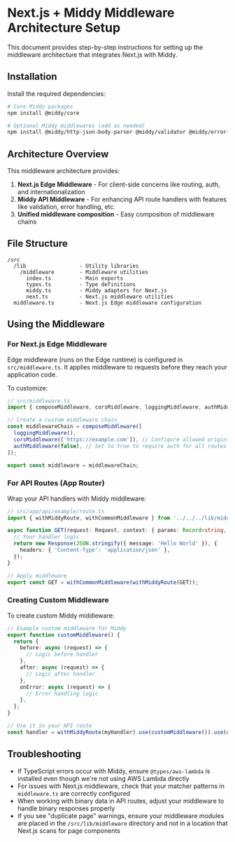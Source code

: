 # Next.js + Middy Middleware Architecture Setup

This document provides step-by-step instructions for setting up the middleware architecture that integrates Next.js with Middy.

## Installation

Install the required dependencies:

```bash
# Core Middy packages
npm install @middy/core

# Optional Middy middlewares (add as needed)
npm install @middy/http-json-body-parser @middy/validator @middy/error-logger
```

## Architecture Overview

This middleware architecture provides:

1. **Next.js Edge Middleware** - For client-side concerns like routing, auth, and internationalization
2. **Middy API Middleware** - For enhancing API route handlers with features like validation, error handling, etc.
3. **Unified middleware composition** - Easy composition of middleware chains

## File Structure

```
/src
  /lib                 - Utility libraries
    /middleware        - Middleware utilities
      index.ts         - Main exports
      types.ts         - Type definitions
      middy.ts         - Middy adapters for Next.js
      next.ts          - Next.js middleware utilities
  middleware.ts        - Next.js Edge middleware configuration
```

## Using the Middleware

### For Next.js Edge Middleware

Edge middleware (runs on the Edge runtime) is configured in `src/middleware.ts`. It applies middleware to requests before they reach your application code.

To customize:

```typescript
// src/middleware.ts
import { composeMiddleware, corsMiddleware, loggingMiddleware, authMiddleware } from './lib/middleware/next';

// Create a custom middleware chain
const middlewareChain = composeMiddleware([
  loggingMiddleware(),
  corsMiddleware(['https://example.com']), // Configure allowed origins
  authMiddleware(false), // Set to true to require auth for all routes
]);

export const middleware = middlewareChain;
```

### For API Routes (App Router)

Wrap your API handlers with Middy middleware:

```typescript
// src/app/api/example/route.ts
import { withMiddyRoute, withCommonMiddleware } from '../../../lib/middleware/middy';

async function GET(request: Request, context: { params: Record<string, string> }) {
  // Your handler logic
  return new Response(JSON.stringify({ message: 'Hello World' }), {
    headers: { 'Content-Type': 'application/json' },
  });
}

// Apply middleware
export const GET = withCommonMiddleware(withMiddyRoute(GET));
```

### Creating Custom Middleware

To create custom Middy middleware:

```typescript
// Example custom middleware for Middy
export function customMiddleware() {
  return {
    before: async (request) => {
      // Logic before handler
    },
    after: async (request) => {
      // Logic after handler
    },
    onError: async (request) => {
      // Error handling logic
    },
  };
}

// Use it in your API route
const handler = withMiddyRoute(myHandler).use(customMiddleware()).use(otherMiddleware());
```

## Troubleshooting

- If TypeScript errors occur with Middy, ensure `@types/aws-lambda` is installed even though we're not using AWS Lambda directly
- For issues with Next.js middleware, check that your matcher patterns in `middleware.ts` are correctly configured
- When working with binary data in API routes, adjust your middleware to handle binary responses properly
- If you see "duplicate page" warnings, ensure your middleware modules are placed in the `/src/lib/middleware` directory and not in a location that Next.js scans for page components
